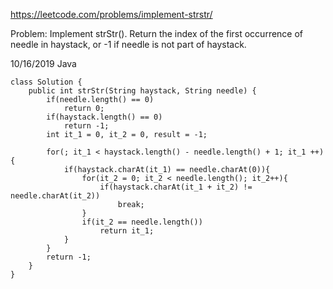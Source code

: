 https://leetcode.com/problems/implement-strstr/

Problem: 
Implement strStr().
Return the index of the first occurrence of needle in haystack, or -1 if needle is not part of haystack.

10/16/2019 Java
```
class Solution {
    public int strStr(String haystack, String needle) {
        if(needle.length() == 0)
            return 0;
        if(haystack.length() == 0)
            return -1;
        int it_1 = 0, it_2 = 0, result = -1;
        
        for(; it_1 < haystack.length() - needle.length() + 1; it_1 ++){
            if(haystack.charAt(it_1) == needle.charAt(0)){
                for(it_2 = 0; it_2 < needle.length(); it_2++){
                    if(haystack.charAt(it_1 + it_2) != needle.charAt(it_2))
                        break;
                }
                if(it_2 == needle.length())
                    return it_1;
            }
        }
        return -1;
    }
}
```
